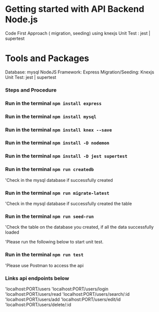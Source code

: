 # Getting started with API Backend Node.js

Code First Approach ( migration, seeding) using knexjs
Unit Test : jest | supertest

# Tools and Packages

Database: mysql
NodeJS Framework: Express
Migration/Seeding: Knexjs
Unit Test: jest | supertest

### Steps and Procedure

### Run in the terminal `npm install express`

### Run in the terminal `npm install mysql`

### Run in the terminal `npm install knex --save`

### Run in the terminal `npm install -D nodemon`

### Run in the terminal `npm install -D jest supertest`

### Run in the terminal `npm run createdb`

'Check in the mysql database if successfully created

### Run in the terminal `npm run migrate-latest`

'Check in the mysql database if successfully created the table

### Run in the terminal `npm run seed-run`

'Check the table on the database you created, if all the data successfully loaded

'Please run the following below to start unit test.

### Run in the terminal `npm run test`

'Please use Postman to access the api

### Links api endpoints below

'localhost:PORT/users
'localhost:PORT/users/login
'localhost:PORT/users/read
'localhost:PORT/users/search/:id
'localhost:PORT/users/add
'localhost:PORT/users/edit/id
'localhost:PORT/users/delete/:id

